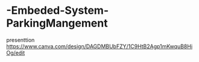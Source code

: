 # -Embeded-System-ParkingMangement

presenttion
https://www.canva.com/design/DAGDMBUbFZY/1C9HtB2Agp1mKwquB8HiOg/edit
